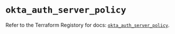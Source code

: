 # `okta_auth_server_policy`

Refer to the Terraform Registory for docs: [`okta_auth_server_policy`](https://www.terraform.io/docs/providers/okta/r/auth_server_policy).

